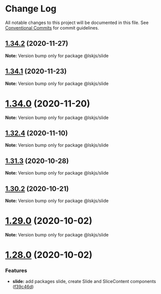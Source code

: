 # Change Log

All notable changes to this project will be documented in this file.
See [Conventional Commits](https://conventionalcommits.org) for commit guidelines.

## [1.34.2](https://github.com/lskjs/ux/tree/master/packages/slide/compare/v1.34.1...v1.34.2) (2020-11-27)

**Note:** Version bump only for package @lskjs/slide





## [1.34.1](https://github.com/lskjs/ux/tree/master/packages/slide/compare/v1.34.0...v1.34.1) (2020-11-23)

**Note:** Version bump only for package @lskjs/slide





# [1.34.0](https://github.com/lskjs/ux/tree/master/packages/slide/compare/v1.33.0...v1.34.0) (2020-11-20)

**Note:** Version bump only for package @lskjs/slide





## [1.32.4](https://github.com/lskjs/ux/tree/master/packages/slide/compare/v1.32.3...v1.32.4) (2020-11-10)

**Note:** Version bump only for package @lskjs/slide





## [1.31.3](https://github.com/lskjs/ux/tree/master/packages/slide/compare/v1.31.2...v1.31.3) (2020-10-28)

**Note:** Version bump only for package @lskjs/slide





## [1.30.2](https://github.com/lskjs/ux/tree/master/packages/slide/compare/v1.30.1...v1.30.2) (2020-10-21)

**Note:** Version bump only for package @lskjs/slide





# [1.29.0](https://github.com/lskjs/ux/tree/master/packages/slide/compare/v1.28.0...v1.29.0) (2020-10-02)

**Note:** Version bump only for package @lskjs/slide





# [1.28.0](https://github.com/lskjs/ux/tree/master/packages/slide/compare/v1.27.4...v1.28.0) (2020-10-02)


### Features

* **slide:** add packages slide, create Slide and SliceContent components ([f39c46d](https://github.com/lskjs/ux/tree/master/packages/slide/commit/f39c46d1342c5570e019258d78f37fa5aa7f0943))
